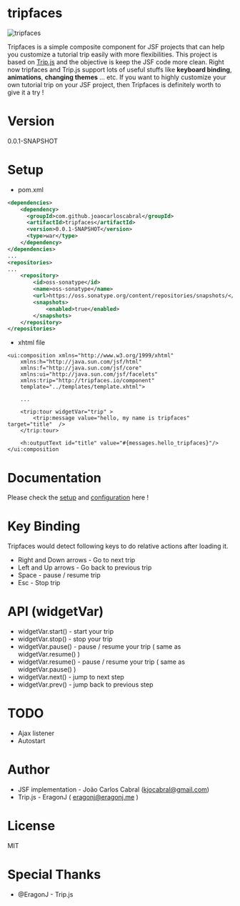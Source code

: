 # tripfaces

![tripfaces](https://raw.github.com/joaocarloscabral/tripfaces/master/public/img/logo-tiny.jpg "tripfaces")

Tripfaces is a simple composite component for JSF projects that can help you customize a tutorial trip easily with more flexibilities. This project is based on [Trip.js](http://eragonj.github.io/Trip.js/) and the objective is keep the JSF code more clean. 
Right now tripfaces and Trip.js support lots of useful stuffs like **keyboard binding**, **animations**, **changing themes** ... etc. If you want to highly customize your own tutorial trip on your JSF project, then Tripfaces is definitely worth to give it a try !

# Version

0.0.1-SNAPSHOT

# Setup 

* pom.xml

```xml
<dependencies>
	<dependency>
	  <groupId>com.github.joaocarloscabral</groupId>
	  <artifactId>tripfaces</artifactId>
	  <version>0.0.1-SNAPSHOT</version>
	  <type>war</type>
	</dependency>
</dependencies>
...
<repositories>
...
	<repository>
		<id>oss-sonatype</id>
		<name>oss-sonatype</name>
		<url>https://oss.sonatype.org/content/repositories/snapshots/</url>
		<snapshots>
			<enabled>true</enabled>
		</snapshots>
	</repository>
</repositories>
```			
* xhtml file
```xhtml
<ui:composition xmlns="http://www.w3.org/1999/xhtml"
	xmlns:h="http://java.sun.com/jsf/html"
	xmlns:f="http://java.sun.com/jsf/core"
	xmlns:ui="http://java.sun.com/jsf/facelets"
	xmlns:trip="http://tripfaces.io/component"
	template="../templates/template.xhtml">
	
	...
	
	<trip:tour widgetVar="trip" >
		<trip:message value="hello, my name is tripfaces" target="title"  />
	</trip:tour>
	
	<h:outputText id="title" value="#{messages.hello_tripfaces}"/>
</ui:composition
```
   			


# Documentation

Please check the [setup](http://eragonj.github.io/Trip.js/doc-setup.html) and [configuration](http://eragonj.github.io/Trip.js/doc-configuration.html) here !

# Key Binding

Tripfaces would detect following keys to do relative actions after loading it.

* Right and Down arrows  - Go to next trip
* Left and Up arrows     - Go back to previous trip
* Space                  - pause / resume trip
* Esc                    - Stop trip

# API (widgetVar)

* widgetVar.start()  - start your trip
* widgetVar.stop()   - stop your trip
* widgetVar.pause()  - pause / resume your trip ( same as widgetVar.resume() )
* widgetVar.resume() - pause / resume your trip ( same as widgetVar.pause()  )
* widgetVar.next()   - jump to next step
* widgetVar.prev()   - jump back to previous step

# TODO

* Ajax listener 
* Autostart

# Author
* JSF implementation - João Carlos Cabral (kjocabral@gmail.com)
* Trip.js - EragonJ ( eragonj@eragonj.me )

# License
MIT

# Special Thanks

* @EragonJ - Trip.js
